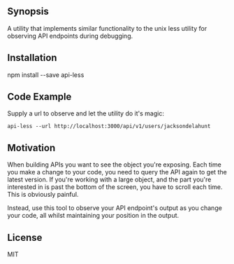 ## Synopsis

A utility that implements similar functionality to the unix less utility for observing API endpoints during debugging.

## Installation

npm install --save api-less

## Code Example

Supply a url to observe and let the utility do it's magic:

`api-less --url http://localhost:3000/api/v1/users/jacksondelahunt`

## Motivation

When building APIs you want to see the object you're exposing. Each time you make a change to your code, you need to query the API again to get the latest version. If you're working with a large object, and the part you're interested in is past the bottom of the screen, you have to scroll each time. This is obviously painful.

Instead, use this tool to observe your API endpoint's output as you change your code, all whilst maintaining your position in the output.

## License

MIT